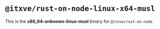 # `@itxve/rust-on-node-linux-x64-musl`

This is the **x86_64-unknown-linux-musl** binary for `@itxve/rust-on-node`

